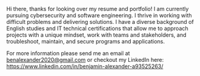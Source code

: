 Hi there, thanks for looking over my resume and portfolio! I am currently pursuing cybersecurity and software engineering. I thrive in working with difficult problems and delivering solutions. I have a diverse background of English studies and IT technical certifications that allow me to approach projects with a unique mindset, work with teams and stakeholders, and troubleshoot, maintain, and secure programs and applications. 

For more information please send me an email at benalexander2020@gmail.com or checkout my LinkedIn here: https://www.linkedin.com/in/benjamin-alexander-a93525263/
